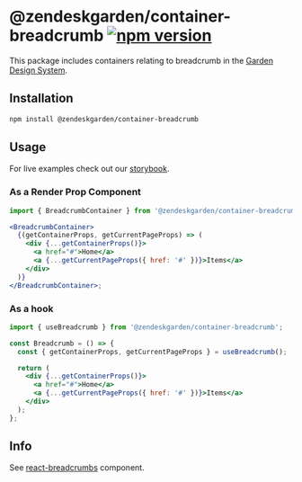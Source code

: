 # @zendeskgarden/container-breadcrumb [![npm version](https://img.shields.io/npm/v/@zendeskgarden/container-breadcrumb.svg?style=flat-square)](https://www.npmjs.com/package/@zendeskgarden/container-breadcrumb)

This package includes containers relating to breadcrumb in the
[Garden Design System](https://zendeskgarden.github.io/).

## Installation

```sh
npm install @zendeskgarden/container-breadcrumb
```

## Usage

For live examples check out our [storybook](https://zendeskgarden.github.io/react-containers?selectedKind=Bread%20Container).

### As a Render Prop Component

```jsx static
import { BreadcrumbContainer } from '@zendeskgarden/container-breadcrumb';

<BreadcrumbContainer>
  {(getContainerProps, getCurrentPageProps) => (
    <div {...getContainerProps()}>
      <a href="#">Home</a>
      <a {...getCurrentPageProps({ href: '#' })}>Items</a>
    </div>
  )}
</BreadcrumbContainer>;
```

### As a hook

```jsx static
import { useBreadcrumb } from '@zendeskgarden/container-breadcrumb';

const Breadcrumb = () => {
  const { getContainerProps, getCurrentPageProps } = useBreadcrumb();

  return (
    <div {...getContainerProps()}>
      <a href="#">Home</a>
      <a {...getCurrentPageProps({ href: '#' })}>Items</a>
    </div>
  );
};
```

## Info

See [react-breadcrumbs][breadcrumbs link] component.

[breadcrumbs link]: https://github.com/zendeskgarden/react-components/tree/master/packages/breadcrumbs
